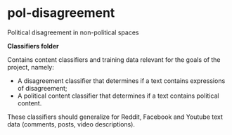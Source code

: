 # pol-disagreement
Political disagreement in non-political spaces


**Classifiers folder**

Contains content classifiers and training data relevant for the goals of the project, namely:

 - A disagreement classifier that determines if a text contains expressions of disagreement;
 - A political content classifier that determines if a text contains political content.

These classifiers should generalize for Reddit, Facebook and Youtube text data (comments, posts, video descriptions).

